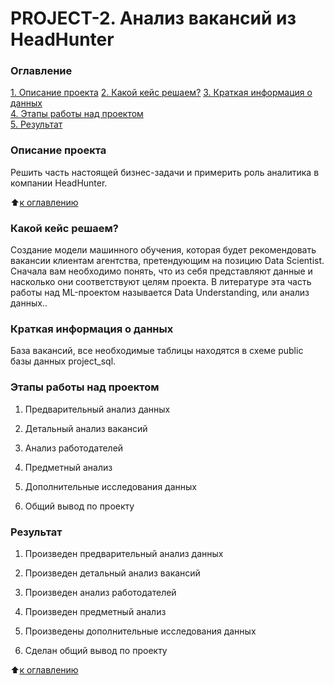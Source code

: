 # PROJECT-2. Анализ вакансий из HeadHunter

### Оглавление  
[1. Описание проекта](https://github.com/Naiteiroo/Project_2.README.md#Описание-проекта)
[2. Какой кейс решаем?](https://github.com/Naiteiroo/Project_2.README.md#Какой-кейс-решаем)
[3. Краткая информация о данных](https://github.com/Naiteiroo/Project_2.README.md#Краткая-информация-о-данных)   
[4. Этапы работы над проектом](https://github.com/Naiteiroo/Project_2.README.md#Этапы-работы-над-проектом)  
[5. Результат](https://github.com/Naiteiroo/Project_2.README.md#Результат)    

### Описание проекта    
Решить часть настоящей бизнес-задачи и примерить роль аналитика в компании HeadHunter.

:arrow_up:[к оглавлению](https://github.com/Naiteiroo/Project_2/README.md#Оглавление)

### Какой кейс решаем? 
Создание модели машинного обучения, которая будет рекомендовать вакансии клиентам агентства, претендующим на позицию Data Scientist. Сначала вам необходимо понять, что из себя представляют данные и насколько они соответствуют целям проекта. В литературе эта часть работы над ML-проектом называется Data Understanding, или анализ данных..


### Краткая информация о данных
База вакансий, все необходимые таблицы находятся в схеме public базы данных project_sql.

### Этапы работы над проектом
1. Предварительный анализ данных

2. Детальный анализ вакансий

3. Анализ работодателей

4. Предметный анализ

5. Дополнительные исследования данных

6. Общий вывод по проекту
  
### Результат
1. Произведен предварительный анализ данных

2. Произведен детальный анализ вакансий

3. Произведен анализ работодателей

4. Произведен предметный анализ

5. Произведены дополнительные исследования данных

6. Сделан общий вывод по проекту

:arrow_up:[к оглавлению](https://github.com/Naiteiroo/Project_2/README.md#Оглавление)

